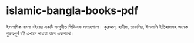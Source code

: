 # islamic-bangla-books-pdf
ইসলামিক বাংলা বইয়ের একটি সংগৃহীত পিডিএফ সংগ্রহশালা। কুরআন, হাদীস, তাফসির, ইসলামি ইতিহাসসহ অনেক গুরুত্বপূর্ণ বই এখানে পাওয়া যাবে একসাথে।
